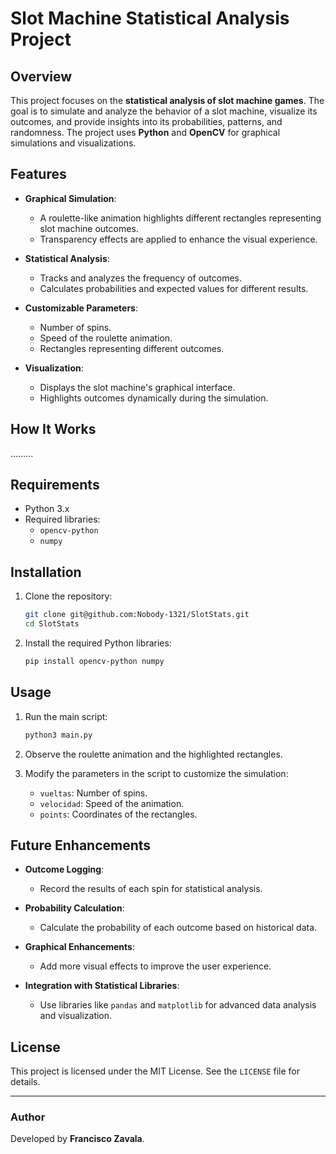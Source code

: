 # Slot Machine Statistical Analysis Project

## Overview

This project focuses on the **statistical analysis of slot machine games**. The goal is to simulate and analyze the behavior of a slot machine, visualize its outcomes, and provide insights into its probabilities, patterns, and randomness. The project uses **Python** and **OpenCV** for graphical simulations and visualizations.

## Features

- **Graphical Simulation**: 
  - A roulette-like animation highlights different rectangles representing slot machine outcomes.
  - Transparency effects are applied to enhance the visual experience.

- **Statistical Analysis**:
  - Tracks and analyzes the frequency of outcomes.
  - Calculates probabilities and expected values for different results.

- **Customizable Parameters**:
  - Number of spins.
  - Speed of the roulette animation.
  - Rectangles representing different outcomes.

- **Visualization**:
  - Displays the slot machine's graphical interface.
  - Highlights outcomes dynamically during the simulation.

## How It Works

.........

## Requirements

- Python 3.x
- Required libraries:
  - `opencv-python`
  - `numpy`

## Installation

1. Clone the repository:
   ```bash
   git clone git@github.com:Nobody-1321/SlotStats.git
   cd SlotStats
   ```

2. Install the required Python libraries:
   ```bash
   pip install opencv-python numpy
   ```

## Usage

1. Run the main script:
   ```bash
   python3 main.py
   ```

2. Observe the roulette animation and the highlighted rectangles.

3. Modify the parameters in the script to customize the simulation:
   - `vueltas`: Number of spins.
   - `velocidad`: Speed of the animation.
   - `points`: Coordinates of the rectangles.

## Future Enhancements

- **Outcome Logging**:
  - Record the results of each spin for statistical analysis.

- **Probability Calculation**:
  - Calculate the probability of each outcome based on historical data.

- **Graphical Enhancements**:
  - Add more visual effects to improve the user experience.

- **Integration with Statistical Libraries**:
  - Use libraries like `pandas` and `matplotlib` for advanced data analysis and visualization.

## License

This project is licensed under the MIT License. See the `LICENSE` file for details.

---

### Author

Developed by **Francisco Zavala**.
